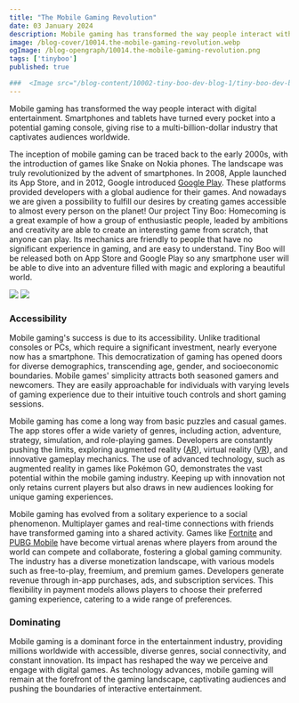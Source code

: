 ```yaml
---
title: "The Mobile Gaming Revolution"
date: 03 January 2024
description: Mobile gaming has transformed the way people interact with digital entertainment.
image: /blog-cover/10014.the-mobile-gaming-revolution.webp
ogImage: /blog-opengraph/10014.the-mobile-gaming-revolution.png
tags: ['tinyboo']
published: true

###  <Image src="/blog-content/10002-tiny-boo-dev-blog-1/tiny-boo-dev-blog-1-2.webp" class="mx-auto"></Image>
---
```


Mobile gaming has transformed the way people interact with digital entertainment. Smartphones and tablets have turned every pocket into a potential gaming console, giving rise to a multi-billion-dollar industry that captivates audiences worldwide.

The inception of mobile gaming can be traced back to the early 2000s, with the introduction of games like Snake on Nokia phones. The landscape was truly revolutionized by the advent of smartphones. In 2008, Apple launched its App Store, and in 2012, Google introduced [Google Play](https://play.google.com). These platforms provided developers with a global audience for their games. And nowadays we are given a possibility to fulfill our desires by creating games accessible to almost every person on the planet! Our project Tiny Boo: Homecoming is a great example of how a group of enthusiastic people, leaded by ambitions and creativity are able to create an interesting game from scratch, that anyone can play. Its mechanics are friendly to people that have no significant experience in gaming, and are easy to understand. Tiny Boo will be released both on App Store and Google Play so any smartphone user will be able to dive into an adventure filled with magic and exploring a beautiful world.

<Image src="/blog-content/10014-the-mobile-gaming-revolution/the-mobile-gaming-revolution-1.webp" class="mx-auto"></Image>
<Image src="/blog-content/10014-the-mobile-gaming-revolution/the-mobile-gaming-revolution-2.webp" class="mx-auto"></Image>

### Accessibility

Mobile gaming's success is due to its accessibility. Unlike traditional consoles or PCs, which require a significant investment, nearly everyone now has a smartphone. This democratization of gaming has opened doors for diverse demographics, transcending age, gender, and socioeconomic boundaries. Mobile games' simplicity attracts both seasoned gamers and newcomers. They are easily approachable for individuals with varying levels of gaming experience due to their intuitive touch controls and short gaming sessions.

Mobile gaming has come a long way from basic puzzles and casual games. The app stores offer a wide variety of genres, including action, adventure, strategy, simulation, and role-playing games. Developers are constantly pushing the limits, exploring augmented reality ([AR](https://en.wikipedia.org/wiki/Augmented_reality)), virtual reality ([VR](https://en.wikipedia.org/wiki/Virtual_reality)), and innovative gameplay mechanics. The use of advanced technology, such as augmented reality in games like Pokémon GO, demonstrates the vast potential within the mobile gaming industry. Keeping up with innovation not only retains current players but also draws in new audiences looking for unique gaming experiences.

Mobile gaming has evolved from a solitary experience to a social phenomenon. Multiplayer games and real-time connections with friends have transformed gaming into a shared activity. Games like [Fortnite](https://www.fortnite.com/) and [PUBG Mobile](https://www.pubgmobile.com) have become virtual arenas where players from around the world can compete and collaborate, fostering a global gaming community. The industry has a diverse monetization landscape, with various models such as free-to-play, freemium, and premium games. Developers generate revenue through in-app purchases, ads, and subscription services. This flexibility in payment models allows players to choose their preferred gaming experience, catering to a wide range of preferences.

### Dominating

Mobile gaming is a dominant force in the entertainment industry, providing millions worldwide with accessible, diverse genres, social connectivity, and constant innovation. Its impact has reshaped the way we perceive and engage with digital games. As technology advances, mobile gaming will remain at the forefront of the gaming landscape, captivating audiences and pushing the boundaries of interactive entertainment.

